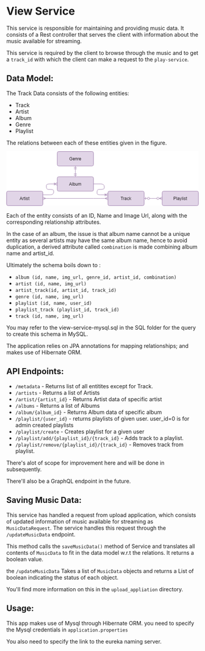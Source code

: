 # View Service

This service is responsible for maintaining and providing music data. It consists of a Rest controller that serves the client with information about the music available for streaming. 

This service is required by the client to browse through the music and to get a `track_id` with which the client can make a request to the `play-service`.

## Data Model:

The Track Data consists of the following entities:
	
* Track
* Artist
* Album
* Genre
* Playlist

The relations between each of these entities given in the figure.

![alt text](../Images/view-service-datamodel.png)

Each of the entity consists of an ID, Name and Image Url, along with the corresponding relationship attributes.

In the case of an album, the issue is that album name cannot be a unique entity as several artists may have the same album name, hence to avoid duplication, a derived attribute called `combination` is made combining album name and artist_id. 

Ultimately the schema boils down to :


* `album (id, name, img_url, genre_id, artist_id, combination)`
* `artist (id, name, img_url)`
* `artist_track(id, artist_id, track_id)`
* `genre (id, name, img_url)`
* `playlist (id, name, user_id)`
* `playlist_track (playlist_id, track_id)`
* `track (id, name, img_url)`


You may refer to the view-service-mysql.sql in the SQL folder for the query to create this schema in MySQL.


The application relies on JPA annotations for mapping relationships; and makes use of Hibernate ORM.

## API Endpoints:

* `/metadata` 			- Returns list of all entitites except for Track.
* `/artists` 			- Returns a list of Artists
* `/artist/{artist_id}` - Returns Artist data of specific artist
* `/albums`				- Returns a list of Albums
* `/album/{album_id}`	- Returns Album data of specific album
* `/playlist/{user_id}` - returns playlists of given user. user_id=0 is for admin created playlists
* `/playlist/create`	- Creates playlist for a given user
* `/playlist/add/{playlist_id}/{track_id}`		- Adds track to a playlist.
* `/playlist/remove/{playlist_id}/{track_id}`	- Removes track from playlist.

There's alot of scope for improvement here and will be done in subsequently.

There'll also be a GraphQL endpoint in the future.

## Saving Music Data:

This service has handled a request from upload application, which consists of updated information of music available for streaming as `MusicDataRequest`. 
The service handles this request through the `/updateMusicData` endpoint.

This method calls the `saveMusicData()` method of Service and translates all contents of `MusicData` to fit in the data model w.r.t the relations. It returns a boolean value.

the `/updateMusicData` Takes a list of `MusicData` objects and returns a List of boolean indicating the status of each object. 

You'll find more information on this in the `upload_appliation` directory.

## Usage:

This app makes use of Mysql through Hibernate ORM. you need to specify the Mysql credentials in `application.properties` 

You also need to specify the link to the eureka naming server.
